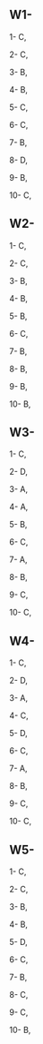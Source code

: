 ## W1-
1- C,

2- C,

3- B,

4- B,

5- C,

6- C,

7- B,

8- D,

9- B,

10- C,


## W2-

1- C,

2- C,

3- B,

4- B,

5- B,

6- C,

7- B,

8- B,

9- B,

10- B,

## W3-

1- C,

2- D,

3- A,

4- A,

5- B,

6- C,

7- A,

8- B,

9- C,

10- C,

## W4-

1- C,

2- D,

3- A,

4- C,

5- D,

6- C,

7- A,

8- B,

9- C,

10- C,

## W5-

1- C,

2- C,

3- B,

4- B,

5- D,

6- C,

7- B,

8- C,

9- C,

10- B,

